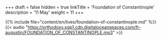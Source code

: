 +++
draft = false
hidden = true
linkTitle = 'Foundation of Constantinople'
description = '11 May'
weight = 11
+++

{{% include file="content/en/lives/foundation-of-constantinople.md" %}}
{{< audio "https://orthodoxy.sgp1.cdn.digitaloceanspaces.com/fr-augustin/FOUNDATION_OF_CONSTANTINOPLE.mp3" >}}
